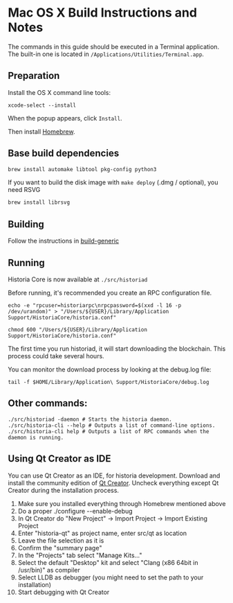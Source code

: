 Mac OS X Build Instructions and Notes
====================================
The commands in this guide should be executed in a Terminal application.
The built-in one is located in `/Applications/Utilities/Terminal.app`.

Preparation
-----------
Install the OS X command line tools:

`xcode-select --install`

When the popup appears, click `Install`.

Then install [Homebrew](https://brew.sh).

Base build dependencies
-----------------------

```bash
brew install automake libtool pkg-config python3
```

If you want to build the disk image with `make deploy` (.dmg / optional), you need RSVG
```bash
brew install librsvg
```

Building
--------

Follow the instructions in [build-generic](build-generic.md)

Running
-------

Historia Core is now available at `./src/historiad`

Before running, it's recommended you create an RPC configuration file.

    echo -e "rpcuser=historiarpc\nrpcpassword=$(xxd -l 16 -p /dev/urandom)" > "/Users/${USER}/Library/Application Support/HistoriaCore/historia.conf"

    chmod 600 "/Users/${USER}/Library/Application Support/HistoriaCore/historia.conf"

The first time you run historiad, it will start downloading the blockchain. This process could take several hours.

You can monitor the download process by looking at the debug.log file:

    tail -f $HOME/Library/Application\ Support/HistoriaCore/debug.log

Other commands:
-------

    ./src/historiad -daemon # Starts the historia daemon.
    ./src/historia-cli --help # Outputs a list of command-line options.
    ./src/historia-cli help # Outputs a list of RPC commands when the daemon is running.

Using Qt Creator as IDE
------------------------
You can use Qt Creator as an IDE, for historia development.
Download and install the community edition of [Qt Creator](https://www.qt.io/download/).
Uncheck everything except Qt Creator during the installation process.

1. Make sure you installed everything through Homebrew mentioned above
2. Do a proper ./configure --enable-debug
3. In Qt Creator do "New Project" -> Import Project -> Import Existing Project
4. Enter "historia-qt" as project name, enter src/qt as location
5. Leave the file selection as it is
6. Confirm the "summary page"
7. In the "Projects" tab select "Manage Kits..."
8. Select the default "Desktop" kit and select "Clang (x86 64bit in /usr/bin)" as compiler
9. Select LLDB as debugger (you might need to set the path to your installation)
10. Start debugging with Qt Creator
